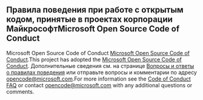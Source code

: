 ## <a name="microsoft-open-source-code-of-conduct"></a><span data-ttu-id="e34ed-101">Правила поведения при работе с открытым кодом, принятые в проектах корпорации Майкрософт</span><span class="sxs-lookup"><span data-stu-id="e34ed-101">Microsoft Open Source Code of Conduct</span></span>
<span data-ttu-id="e34ed-102">Microsoft Open Source Code of Conduct [Microsoft Open Source Code of Conduct](https://opensource.microsoft.com/codeofconduct/).</span><span class="sxs-lookup"><span data-stu-id="e34ed-102">This project has adopted the [Microsoft Open Source Code of Conduct](https://opensource.microsoft.com/codeofconduct/).</span></span>
<span data-ttu-id="e34ed-103">Дополнительные сведения см. на странице [Вопросы и ответы о правилах поведения](https://opensource.microsoft.com/codeofconduct/faq/) или отправьте вопросы и комментарии по адресу [opencode@microsoft.com](mailto:opencode@microsoft.com).</span><span class="sxs-lookup"><span data-stu-id="e34ed-103">For more information see the [Code of Conduct FAQ](https://opensource.microsoft.com/codeofconduct/faq/) or contact [opencode@microsoft.com](mailto:opencode@microsoft.com) with any additional questions or comments.</span></span>